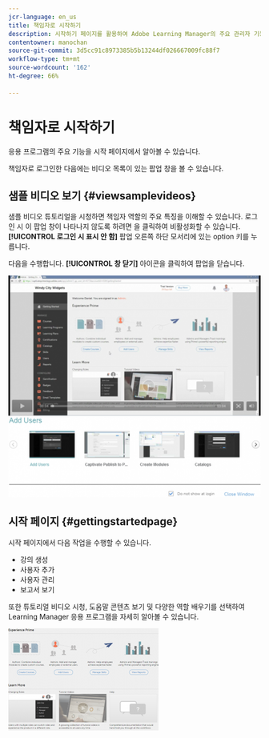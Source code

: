 ```yaml
---
jcr-language: en_us
title: 책임자로 시작하기
description: 시작하기 페이지를 활용하여 Adobe Learning Manager의 주요 관리자 기능을 탐색합니다.
contentowner: manochan
source-git-commit: 3d5cc91c8973385b5b13244df026667009fc88f7
workflow-type: tm+mt
source-wordcount: '162'
ht-degree: 66%

---
```




# 책임자로 시작하기

응용 프로그램의 주요 기능을 시작 페이지에서 알아볼 수 있습니다.

책임자로 로그인한 다음에는 비디오 목록이 있는 팝업 창을 볼 수 있습니다.

## 샘플 비디오 보기 {#viewsamplevideos}

샘플 비디오 튜토리얼을 시청하면 책임자 역할의 주요 특징을 이해할 수 있습니다. 로그인 시 이 팝업 창이 나타나지 않도록 하려면 을 클릭하여 비활성화할 수 있습니다. **[!UICONTROL 로그인 시 표시 안 함]** 팝업 오른쪽 하단 모서리에 있는 option 키를 누릅니다.

다음을 수행합니다. **[!UICONTROL 창 닫기]** 아이콘을 클릭하여 팝업을 닫습니다.

![](assets/welcome-videos-e1439961904106.png)

## 시작 페이지 {#gettingstartedpage}

시작 페이지에서 다음 작업을 수행할 수 있습니다.

* 강의 생성
* 사용자 추가
* 사용자 관리
* 보고서 보기

또한 튜토리얼 비디오 시청, 도움말 콘텐츠 보기 및 다양한 역할 배우기를 선택하여 Learning Manager 응용 프로그램을 자세히 알아볼 수 있습니다.

![](assets/admin-landing-page-300x204.png)

